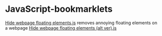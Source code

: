 # JavaScript-bookmarklets
[Hide webpage floating elements.js](Hide%20webpage%20floating%20elements.js) removes annoying floating elements on a webpage
[Hide webpage floating elements (alt ver).js](Hide%20webpage%20floating%20elements%20(alt%20ver).js)
